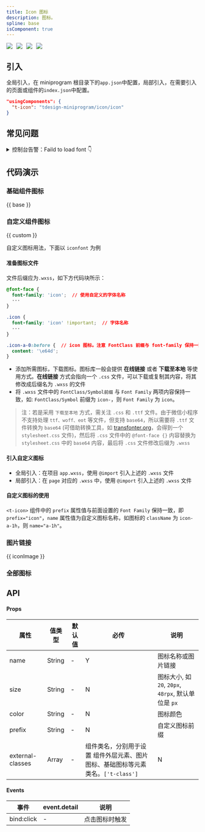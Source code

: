 ```yaml
---
title: Icon 图标
description: 图标。
spline: base
isComponent: true
---
```


<span class="coverages-badge" style="margin-right: 10px"><img src="https://img.shields.io/badge/coverages%3A%20lines-100%25-blue" /></span><span class="coverages-badge" style="margin-right: 10px"><img src="https://img.shields.io/badge/coverages%3A%20functions-100%25-blue" /></span><span class="coverages-badge" style="margin-right: 10px"><img src="https://img.shields.io/badge/coverages%3A%20statements-100%25-blue" /></span><span class="coverages-badge" style="margin-right: 10px"><img src="https://img.shields.io/badge/coverages%3A%20branches-100%25-blue" /></span>

## 引入

全局引入，在 miniprogram 根目录下的`app.json`中配置，局部引入，在需要引入的页面或组件的`index.json`中配置。

```json
"usingComponents": {
  "t-icon": "tdesign-miniprogram/icon/icon"
}
```

## 常见问题

<details>
  <summary>
    控制台告警：Faild to load font
    <span class="icon">👇</span>
  </summary>
  <p style="margin-top: 10px; color: rgba(0, 0, 0, .6)">
    告警属于开发者工具的 bug，可以忽略，具体可以看 <a href="https://developers.weixin.qq.com/miniprogram/dev/api/ui/font/wx.loadFontFace.html" target="_blank">官网文档</a>
  </p>
</details>

## 代码演示

### 基础组件图标

{{ base }}

### 自定义组件图标

{{ custom }}

自定义图标用法，下面以 `iconfont` 为例

#### 准备图标文件

文件后缀应为`.wxss`，如下方代码块所示：

```css
@font-face {
  font-family: 'icon';  // 使用自定义的字体名称
  ···
}

.icon {
  font-family: 'icon' !important;  // 字体名称
  ···
}

.icon-a-0:before {  // icon 图标。注意 FontClass 前缀与 font-family 保持一致
  content: '\e64d';
}
```
- 添加所需图标，下载图标。图标库一般会提供 **在线链接** 或者 **下载至本地** 等使用方式。**在线链接** 方式会指向一个 `.css` 文件，可以下载或复制其内容，将其修改成后缀名为 `.wxss` 的文件
- 将 `.wxss` 文件中的 `FontClass/Symbol前缀` 与 `Font Family` 两项内容保持一致，如: `FontClass/Symbol` 前缀为 `icon-`，则 `Font Family` 为 `icon`。

> 注：若是采用 `下载至本地` 方式，需关注 `.css` 和 `.ttf` 文件。由于微信小程序不支持处理 `ttf、woff、eot` 等文件，但支持 `base64`，所以需要将 `.ttf` 文件转换为 `base64`  (可借助转换工具，如 [transfonter.org](https://transfonter.org/)，会得到一个 `stylesheet.css` 文件)，然后将 `.css` 文件中的 `@font-face {}` 内容替换为 `stylesheet.css` 中的 `base64` 内容，最后将 `.css` 文件修改后缀为 `.wxss`

#### 引入自定义图标

- 全局引入：在项目 `app.wxss`，使用 `@import` 引入上述的 `.wxss` 文件
- 局部引入：在 `page` 对应的 `.wxss` 中，使用 `@import` 引入上述的 `.wxss` 文件

#### 自定义图标的使用

 `<t-icon>` 组件中的 `prefix` 属性值与前面设置的 `Font Family` 保持一致，即 `prefix="icon"`，`name` 属性值为自定义图标名称，如图标的 `className` 为 `icon-a-1h`，则 `name="a-1h"`。

### 图片链接

{{ iconImage }}

### 全部图标

<td-icons-view />

## API

#### Props

| 属性        | 值类型   | 默认值    | 必传 | 说明                                                              |
| ----------- | -------- | ---------- | ---- |----------------------------------------------------------------- |
| name        | String | -         | Y    | 图标名称或图片链接                           |
| size        | String | -   | N    | 图标大小, 如 `20`, `20px`, `48rpx`, 默认单位是 `px` |
| color       | String | -   | N    | 图标颜色                                                          |
| prefix      | String | -         | N    | 自定义图标前缀                                                    |
| external-classes | Array | - | 组件类名，分别用于设置 组件外层元素、图片图标、基础图标等元素类名。`['t-class']` | N

#### Events

| 事件       | event.detail | 说明           |
| ---------- | ------------ | -------------- |
| bind:click | -            | 点击图标时触发 |
